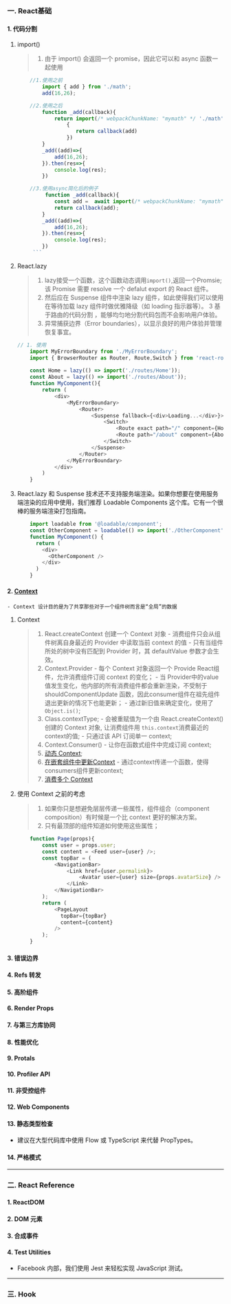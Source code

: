 ### 一. React基础
#### 1. 代码分割
1. import()  
    > 1. 由于 import() 会返回一个 promise，因此它可以和 async 函数一起使用
    ```javascript   
        //1.使用之前        
            import { add } from './math';
            add(16,26);

        //2.使用之后
            function _add(callback){
                return import(/* webpackChunkName: "mymath" */ './math').then( add => 
                    {
                       return callback(add)
                    })
            }        
            _add((add)=>{
                add(16,26);
            }).then(res=>{
                console.log(res);
            })

        //3.使用async简化后的例子
             function _add(callback){
                const add =  await import(/* webpackChunkName: "mymath" */ './math');
                return callback(add);
            }        
            _add((add)=>{
                add(16,26);
            }).then(res=>{
                console.log(res);
            })
         ```
2. React.lazy
    > 1. lazy接受一个函数，这个函数动态调用`import()`,返回一个Promsie;该 Promise 需要 resolve 一个 defalut export 的 React 组件。
    > 2. 然后应在 Suspense 组件中渲染 lazy 组件，如此使得我们可以使用在等待加载 lazy 组件时做优雅降级（如 loading 指示器等）。
    > 3  基于路由的代码分割 ，能够均匀地分割代码包而不会影响用户体验。
    > 4. 异常捕获边界（Error boundaries），以显示良好的用户体验并管理恢复事宜。
    ```javascript
    // 1. 使用
        import MyErrorBoundary from './MyErrorBoundary';
        import { BrowserRouter as Router, Route,Switch } from 'react-router-dom';
        
        const Home = lazy(() => import('./routes/Home'));
        const About = lazy(() => import('./routes/About'));
        function MyComponent(){
            return (
                <div>
                    <MyErrorBoundary>
                        <Router>
                            <Suspense fallback={<div>Loading...</div>}>
                                <Switch>
                                    <Route exact path="/" component={Home}/>
                                    <Route path="/about" component={About}/>
                                </Switch>
                            </Suspense>
                        </Router>
                    </MyErrorBoundary>
                </div>
            )
        } 
    
    ```
3. React.lazy 和 Suspense 技术还不支持服务端渲染。如果你想要在使用服务端渲染的应用中使用，我们推荐 Loadable Components 这个库。它有一个很棒的服务端渲染打包指南。
    ```javascript
        import loadable from '@loadable/component';
        const OtherComponent = loadable(() => import('./OtherComponent'));
        function MyComponent() {
          return (
            <div>
              <OtherComponent />
            </div>
          )
        }
    ```
#### 2. [Context](https://react.docschina.org/docs/context.html#dynamic-context)
    - Context 设计目的是为了共享那些对于一个组件树而言是“全局”的数据
1. Context
    > 1. React.createContext  创建一个 Context 对象
        - 消费组件只会从组件树离自身最近的 Provider 中读取当前 context 的值
        - 只有当组件所处的树中没有匹配到 Provider 时，其 defaultValue 参数才会生效。
    > 2. Context.Provider
        - 每个 Context 对象返回一个 Provide React组件，允许消费组件订阅 context 的变化；
        - 当 Provider中的value值发生变化，他内部的所有消费组件都会重新渲染，不受制于 shouldComponentUpdate 函数，因此consumer组件在祖先组件退出更新的情况下也能更新；
        - 通过新旧值来确定变化，使用了`Object.is()`;
    > 3. Class.contextType;
        - 会被重赋值为一个由 React.createContext() 创建的 Context 对象, 让消费组件用 `this.context`消费最近的context的值;
        - 只通过该 API 订阅单一 context;
    > 4. Context.Consumer()
        - 让你在函数式组件中完成订阅 context; 
    > 5. [动态 Context](https://react.docschina.org/docs/context.html#dynamic-context);
    > 6. [在嵌套组件中更新Context](https://react.docschina.org/docs/context.html#updating-context-from-a-nested-component)
        - 通过context传递一个函数，使得consumers组件更新context;
    > 7. [消费多个 Context](https://react.docschina.org/docs/context.html#consuming-multiple-contexts)
3. 使用 Context 之前的考虑
    > 1. 如果你只是想避免层层传递一些属性，组件组合（component composition）有时候是一个比 context 更好的解决方案。
    > 2. 只有最顶部的组件知道如何使用这些属性；
    ```javascript
        function Page(props){
            const user = props.user;
            const content = <Feed user={user} />;
            const topBar = (
                <NavigationBar>
                    <Link href={user.permalink}>
                        <Avatar user={user} size={props.avatarSize} />
                    </Link>
                </NavigationBar>
            );
            return (
                <PageLayout
                  topBar={topBar}
                  content={content}
                />
            );
        }
    ```
#### 3. 错误边界
#### 4. Refs 转发
#### 5. 高阶组件
#### 6. Render Props
#### 7. 与第三方库协同
#### 8. 性能优化
#### 9. Protals
#### 10. Profiler API
#### 11. 非受控组件
#### 12. Web Components
#### 13. 静态类型检查
- 建议在大型代码库中使用 Flow 或 TypeScript 来代替 PropTypes。
#### 14. 严格模式

***
### 二. React Reference
#### 1. ReactDOM
#### 2. DOM 元素
#### 3. 合成事件
#### 4. Test Utilities
-  Facebook 内部，我们使用 Jest 来轻松实现 JavaScript 测试。
***

### 三. Hook
#### 
####
####
